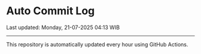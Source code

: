 # Auto Commit Log

Last updated: Monday, 21-07-2025 04:13 WIB

---

This repository is automatically updated every hour using GitHub Actions.
